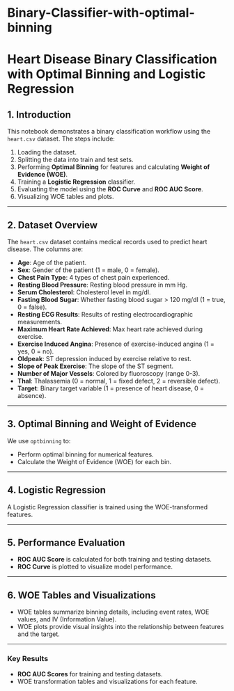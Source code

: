 # Binary-Classifier-with-optimal-binning
# Heart Disease Binary Classification with Optimal Binning and Logistic Regression

## 1. Introduction
This notebook demonstrates a binary classification workflow using the `heart.csv` dataset. The steps include:
1. Loading the dataset.
2. Splitting the data into train and test sets.
3. Performing **Optimal Binning** for features and calculating **Weight of Evidence (WOE)**.
4. Training a **Logistic Regression** classifier.
5. Evaluating the model using the **ROC Curve** and **ROC AUC Score**.
6. Visualizing WOE tables and plots.

---

## 2. Dataset Overview
The `heart.csv` dataset contains medical records used to predict heart disease. The columns are:
- **Age**: Age of the patient.
- **Sex**: Gender of the patient (1 = male, 0 = female).
- **Chest Pain Type**: 4 types of chest pain experienced.
- **Resting Blood Pressure**: Resting blood pressure in mm Hg.
- **Serum Cholesterol**: Cholesterol level in mg/dl.
- **Fasting Blood Sugar**: Whether fasting blood sugar > 120 mg/dl (1 = true, 0 = false).
- **Resting ECG Results**: Results of resting electrocardiographic measurements.
- **Maximum Heart Rate Achieved**: Max heart rate achieved during exercise.
- **Exercise Induced Angina**: Presence of exercise-induced angina (1 = yes, 0 = no).
- **Oldpeak**: ST depression induced by exercise relative to rest.
- **Slope of Peak Exercise**: The slope of the ST segment.
- **Number of Major Vessels**: Colored by fluoroscopy (range 0-3).
- **Thal**: Thalassemia (0 = normal, 1 = fixed defect, 2 = reversible defect).
- **Target**: Binary target variable (1 = presence of heart disease, 0 = absence).

---

## 3. Optimal Binning and Weight of Evidence
We use `optbinning` to:
- Perform optimal binning for numerical features.
- Calculate the Weight of Evidence (WOE) for each bin.

---

## 4. Logistic Regression
A Logistic Regression classifier is trained using the WOE-transformed features.

---

## 5. Performance Evaluation
- **ROC AUC Score** is calculated for both training and testing datasets.
- **ROC Curve** is plotted to visualize model performance.

---

## 6. WOE Tables and Visualizations
- WOE tables summarize binning details, including event rates, WOE values, and IV (Information Value).
- WOE plots provide visual insights into the relationship between features and the target.

---

### Key Results
- **ROC AUC Scores** for training and testing datasets.
- WOE transformation tables and visualizations for each feature.

